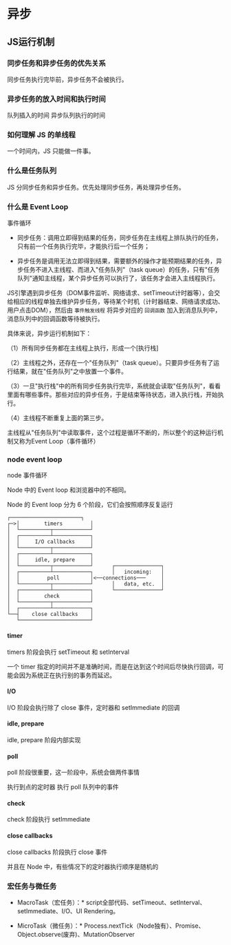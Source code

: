 # 异步

## JS运行机制

### 同步任务和异步任务的优先关系
同步任务执行完毕前，异步任务不会被执行。


### 异步任务的放入时间和执行时间
队列插入的时间
异步队列执行的时间

### 如何理解 JS 的单线程
一个时间内，JS 只能做一件事。

### 什么是任务队列
JS 分同步任务和异步任务。优先处理同步任务，再处理异步任务。

### 什么是 Event Loop
事件循环

- 同步任务：调用立即得到结果的任务，同步任务在主线程上排队执行的任务，只有前一个任务执行完毕，才能执行后一个任务；

- 异步任务是调用无法立即得到结果，需要额外的操作才能预期结果的任务，异步任务不进入主线程、而进入"任务队列"（task queue）的任务，只有"任务队列"通知主线程，某个异步任务可以执行了，该任务才会进入主线程执行。

JS引擎遇到异步任务（DOM事件监听、网络请求、setTimeout计时器等），会交给相应的线程单独去维护异步任务，等待某个时机（计时器结束、网络请求成功、用户点击DOM），然后由 `事件触发线程` 将异步对应的 `回调函数` 加入到消息队列中，消息队列中的回调函数等待被执行。

具体来说，异步运行机制如下：

（1）所有同步任务都在主线程上执行，形成一个[执行栈]

（2）主线程之外，还存在一个"任务队列"（task queue）。只要异步任务有了运行结果，就在"任务队列"之中放置一个事件。

（3）一旦"执行栈"中的所有同步任务执行完毕，系统就会读取"任务队列"，看看里面有哪些事件。那些对应的异步任务，于是结束等待状态，进入执行栈，开始执行。

（4）主线程不断重复上面的第三步。

主线程从"任务队列"中读取事件，这个过程是循环不断的，所以整个的这种运行机制又称为Event Loop（事件循环）



### node event loop
node 事件循环

Node 中的 Event loop 和浏览器中的不相同。

Node 的 Event loop 分为 6 个阶段，它们会按照顺序反复运行


```
┌───────────────────────┐
┌─>│        timers         │
│  └──────────┬────────────┘
│  ┌──────────┴────────────┐
│  │     I/O callbacks     │
│  └──────────┬────────────┘
│  ┌──────────┴────────────┐
│  │     idle, prepare     │
│  └──────────┬────────────┘      ┌───────────────┐
│  ┌──────────┴────────────┐      │   incoming:   │
│  │         poll          │<──connections───     │
│  └──────────┬────────────┘      │   data, etc.  │
│  ┌──────────┴────────────┐      └───────────────┘
│  │        check          │
│  └──────────┬────────────┘
│  ┌──────────┴────────────┐
└──┤    close callbacks    │
   └───────────────────────┘
```


#### timer

timers 阶段会执行 setTimeout 和 setInterval

一个 timer 指定的时间并不是准确时间，而是在达到这个时间后尽快执行回调，可能会因为系统正在执行别的事务而延迟。



#### I/O
I/O 阶段会执行除了 close 事件，定时器和 setImmediate 的回调



#### idle, prepare
idle, prepare 阶段内部实现


#### poll
poll 阶段很重要，这一阶段中，系统会做两件事情

执行到点的定时器
执行 poll 队列中的事件


#### check
check 阶段执行 setImmediate


#### close callbacks
close callbacks 阶段执行 close 事件

并且在 Node 中，有些情况下的定时器执行顺序是随机的

### 宏任务与微任务

- MacroTask（宏任务）：* script全部代码、setTimeout、setInterval、setImmediate、I/O、UI Rendering。

- MicroTask（微任务）：* Process.nextTick（Node独有）、Promise、Object.observe(废弃)、MutationObserver
